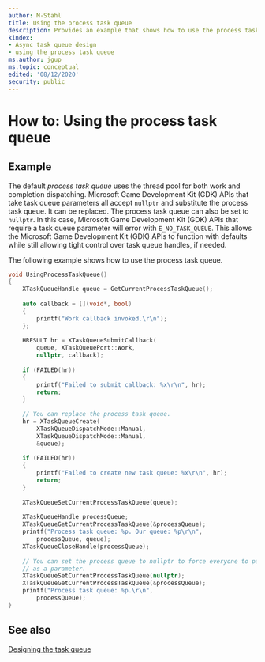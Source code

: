 ```yaml
---
author: M-Stahl
title: Using the process task queue
description: Provides an example that shows how to use the process task queue. The default process task queue uses the thread pool for both work and completion dispatching.
kindex:
- Async task queue design
- using the process task queue
ms.author: jgup
ms.topic: conceptual
edited: '08/12/2020'
security: public
---
```


# How to: Using the process task queue

## Example

The default *process task queue* uses the thread pool for both work and completion dispatching. Microsoft Game Development Kit (GDK) APIs that take task queue parameters all accept `nullptr` and substitute the process task queue. It can be replaced. The process task queue can also be set to `nullptr`. In this case, Microsoft Game Development Kit (GDK) APIs that require a task queue parameter will error with `E_NO_TASK_QUEUE`. This allows the Microsoft Game Development Kit (GDK) APIs to function with defaults while still allowing tight control over task queue handles, if needed.

The following example shows how to use the process task queue.

```c++  
void UsingProcessTaskQueue()  
{  
    XTaskQueueHandle queue = GetCurrentProcessTaskQueue();  
  
    auto callback = [](void*, bool)  
    {  
        printf("Work callback invoked.\r\n");  
    };  
  
    HRESULT hr = XTaskQueueSubmitCallback(  
        queue, XTaskQueuePort::Work,  
        nullptr, callback);  
  
    if (FAILED(hr))  
    {  
        printf("Failed to submit callback: %x\r\n", hr);  
        return;  
    }  
  
    // You can replace the process task queue.  
    hr = XTaskQueueCreate(  
        XTaskQueueDispatchMode::Manual,  
        XTaskQueueDispatchMode::Manual,  
        &queue);  
  
    if (FAILED(hr))  
    {  
        printf("Failed to create new task queue: %x\r\n", hr);  
        return;  
    }  
  
    XTaskQueueSetCurrentProcessTaskQueue(queue);  
  
    XTaskQueueHandle processQueue;  
    XTaskQueueGetCurrentProcessTaskQueue(&processQueue);  
    printf("Process task queue: %p. Our queue: %p\r\n",  
        processQueue, queue);  
    XTaskQueueCloseHandle(processQueue);  
  
    // You can set the process queue to nullptr to force everyone to pass a queue  
    // as a parameter.  
    XTaskQueueSetCurrentProcessTaskQueue(nullptr);  
    XTaskQueueGetCurrentProcessTaskQueue(&processQueue);  
    printf("Process task queue: %p.\r\n",  
        processQueue);  
}  
```

## See also

[Designing the task queue](../async-task-queue-design.md)